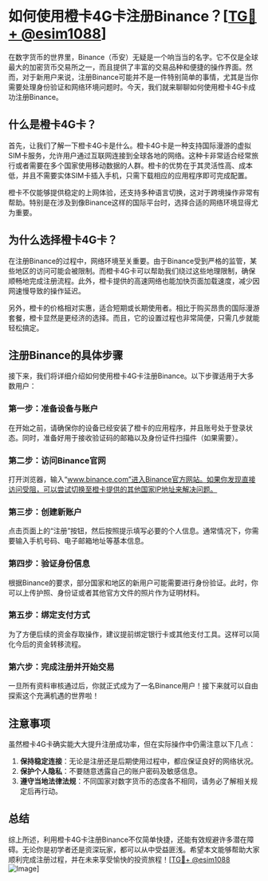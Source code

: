 # 如何使用橙卡4G卡注册Binance？[[TG💪+ @esim1088](https://t.me/s/esim1088)]

在数字货币的世界里，Binance（币安）无疑是一个响当当的名字。它不仅是全球最大的加密货币交易所之一，而且提供了丰富的交易品种和便捷的操作界面。然而，对于新用户来说，注册Binance可能并不是一件特别简单的事情，尤其是当你需要处理身份验证和网络环境问题时。今天，我们就来聊聊如何使用橙卡4G卡成功注册Binance。

## 什么是橙卡4G卡？

首先，让我们了解一下橙卡4G卡是什么。橙卡4G卡是一种支持国际漫游的虚拟SIM卡服务，允许用户通过互联网连接到全球各地的网络。这种卡非常适合经常旅行或者需要在多个国家使用移动数据的人群。橙卡的优势在于其灵活性高、成本低，并且不需要实体SIM卡插入手机，只需下载相应的应用程序即可完成配置。

橙卡不仅能够提供稳定的上网体验，还支持多种语言切换，这对于跨境操作非常有帮助。特别是在涉及到像Binance这样的国际平台时，选择合适的网络环境显得尤为重要。

## 为什么选择橙卡4G卡？

在注册Binance的过程中，网络环境至关重要。由于Binance受到严格的监管，某些地区的访问可能会被限制。而橙卡4G卡可以帮助我们绕过这些地理限制，确保顺畅地完成注册流程。此外，橙卡提供的高速网络也能加快页面加载速度，减少因网速慢导致的操作延迟。

另外，橙卡的价格相对实惠，适合短期或长期使用者。相比于购买昂贵的国际漫游套餐，橙卡显然是更经济的选择。而且，它的设置过程也非常简便，只需几步就能轻松搞定。

## 注册Binance的具体步骤

接下来，我们将详细介绍如何使用橙卡4G卡注册Binance。以下步骤适用于大多数用户：

### 第一步：准备设备与账户

在开始之前，请确保你的设备已经安装了橙卡的应用程序，并且账号处于登录状态。同时，准备好用于接收验证码的邮箱以及身份证件扫描件（如果需要）。

### 第二步：访问Binance官网

打开浏览器，输入“www.binance.com”进入Binance官方网站。如果你发现直接访问受阻，可以尝试切换至橙卡提供的其他国家IP地址来解决问题。

### 第三步：创建新账户

点击页面上的“注册”按钮，然后按照提示填写必要的个人信息。通常情况下，你需要输入手机号码、电子邮箱地址等基本信息。

### 第四步：验证身份信息

根据Binance的要求，部分国家和地区的新用户可能需要进行身份验证。此时，你可以上传护照、身份证或者其他官方文件的照片作为证明材料。

### 第五步：绑定支付方式

为了方便后续的资金存取操作，建议提前绑定银行卡或其他支付工具。这样可以简化今后的资金转移流程。

### 第六步：完成注册并开始交易

一旦所有资料审核通过后，你就正式成为了一名Binance用户！接下来就可以自由探索这个充满机遇的世界啦！

## 注意事项

虽然橙卡4G卡确实能大大提升注册成功率，但在实际操作中仍需注意以下几点：

1. **保持稳定连接**：无论是注册还是后期使用过程中，都应保证良好的网络状况。
2. **保护个人隐私**：不要随意透露自己的账户密码及敏感信息。
3. **遵守当地法律法规**：不同国家对数字货币的态度各不相同，请务必了解相关规定后再行动。

## 总结

综上所述，利用橙卡4G卡注册Binance不仅简单快捷，还能有效规避许多潜在障碍。无论你是初学者还是资深玩家，都可以从中受益匪浅。希望本文能够帮助大家顺利完成注册过程，并在未来享受愉快的投资旅程！[[TG💪+ @esim1088](https://t.me/s/esim1088) ![Image](https://i.postimg.cc/4NQfJmqS/Snipaste-2025-05-13-00-14-12.png)]
